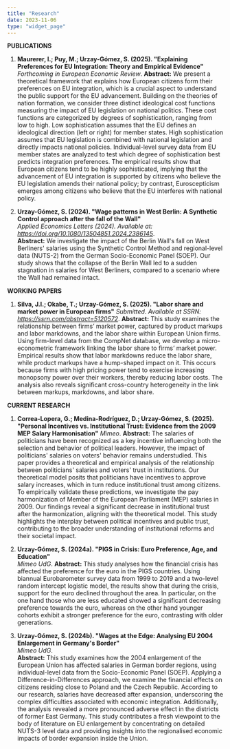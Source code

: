 ```yaml
---
title: "Research"
date: 2023-11-06
type: "widget_page"
---
```


**PUBLICATIONS**

1. **Maurerer, I.; Puy, M.; Urzay-Gómez, S. (2025). "Explaining Preferences for EU Integration: Theory and Empirical Evidence"**  
   *Forthcoming in European Economic Review*.
   **Abstract:** We present a theoretical framework that explains how European citizens form their preferences on EU integration, which is a crucial aspect to understand the public support for the EU advancement. Building on the theories of nation formation, we consider three distinct ideological cost functions measuring the impact of EU legislation on national politics. These cost functions are categorized by degrees of sophistication, ranging from low to high. Low sophistication assumes that the EU defines an ideological direction (left or right) for member states. High sophistication assumes that EU legislation is combined with national legislation and directly impacts national policies. Individual-level survey data from EU member states are analyzed to test which degree of sophistication best predicts integration preferences. The empirical results show that European citizens tend to be highly sophisticated, implying that the advancement of EU integration is supported by citizens who believe the EU legislation amends their national policy; by contrast, Euroscepticism emerges among citizens who believe that the EU interferes with national policy.

2. **Urzay-Gómez, S. (2024). "Wage patterns in West Berlin: A Synthetic Control approach after the fall of the Wall"**  
   *Applied Economics Letters (2024). Available at: https://doi.org/10.1080/13504851.2024.2386145*.  
   **Abstract:** We investigate the impact of the Berlin Wall's fall on West Berliners' salaries using the Synthetic Control Method and regional-level data (NUTS-2) from the German Socio-Economic Panel (SOEP). Our study shows that the collapse of the Berlin Wall led to a sudden stagnation in salaries for West Berliners, compared to a scenario where the Wall had remained intact.

**WORKING PAPERS**

1. **Silva, J.I.; Okabe, T.; Urzay-Gómez, S. (2025). "Labor share and market power in European firms"**
   *Submitted*. *Available at SSRN: https://ssrn.com/abstract=5120572*.
   **Abstract:** This study examines the relationship between firms’ market power, captured by product markups and labor markdowns, and the labor share within European Union firms. Using firm-level data from the CompNet database, we develop a micro-econometric framework linking the labor share to firms’ market power. Empirical results show that labor markdowns reduce the labor share, while product markups have a hump-shaped impact on it. This occurs because firms with high pricing power tend to exercise increasing monopsony power over their workers, thereby reducing labor costs. The analysis also reveals significant cross-country heterogeneity in the link between markups, markdowns, and labor share.

**CURRENT RESEARCH**

1. **Correa-Lopera, G.; Medina-Rodríguez, D.; Urzay-Gómez, S. (2025). "Personal Incentives vs. Institutional Trust: Evidence from the 2009 MEP Salary Harmonisation"**
   *Mimeo*.
   **Abstract:** The salaries of politicians have been recognized as a key incentive influencing both the selection and behavior of political leaders. However, the impact of politicians' salaries on voters' behavior remains understudied. This paper provides a theoretical and empirical analysis of the relationship between politicians' salaries and voters' trust in institutions. Our theoretical model posits that politicians have incentives to approve salary increases, which in turn reduce institutional trust among citizens. To empirically validate these predictions, we investigate the pay harmonization of Member of the European Parliament (MEP) salaries in 2009. Our findings reveal a significant decrease in institutional trust after the harmonization, aligning  with the theoretical model. This study highlights the interplay between political incentives and public trust, contributing to the broader understanding of institutional reforms and their societal impact.

2. **Urzay-Gómez, S. (2024a). "PIGS in Crisis: Euro Preference, Age, and Education"**  
   *Mimeo UdG*.
   **Abstract:** This study analyses how the financial crisis has affected the preference for the euro in the PIGS countries. Using biannual Eurobarometer survey data from 1999 to 2019 and a two-level random intercept logistic model, the results show that during the crisis, support for the euro declined throughout the area. In particular, on the one hand those who are less educated showed a significant decreasing preference towards the euro, whereas on the other hand younger cohorts exhibit a stronger preference for the euro, contrasting with older generations.

3. **Urzay-Gómez, S. (2024b). "Wages at the Edge: Analysing EU 2004 Enlargement in Germany's Border"**  
   *Mimeo UdG*.  
   **Abstract:** This study examines how the 2004 enlargement of the European Union has affected salaries in German border regions, using individual-level data from the Socio-Economic Panel (SOEP). Applying a Difference-in-Differences approach, we examine the financial effects on citizens residing close to Poland and the Czech Republic. According to our research, salaries have decreased after expansion, underscoring the complex difficulties associated with economic integration. Additionally, the analysis revealed a more pronounced adverse effect in the districts of former East Germany. This study contributes a fresh viewpoint to the body of literature on EU enlargement by concentrating on detailed NUTS-3 level data and providing insights into the regionalised economic impacts of border expansion inside the Union.
